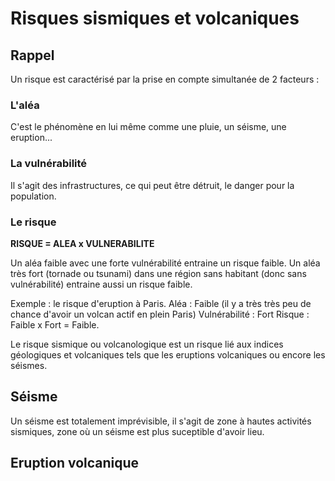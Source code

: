 # Risques sismiques et volcaniques



## Rappel

Un risque est caractérisé par la prise en compte simultanée de 2 facteurs : 

### L'aléa

C'est le phénomène en lui même comme une pluie, un séisme, une eruption... 

### La vulnérabilité 

Il s'agit des infrastructures, ce qui peut être détruit, le danger pour la population. 

### Le risque

**RISQUE = ALEA x VULNERABILITE**

Un aléa faible avec une forte vulnérabilité entraine un risque faible. Un aléa très fort (tornade ou tsunami) dans une région sans habitant (donc sans vulnérabilité) entraine aussi un risque faible. 

   Exemple : le risque d'eruption à Paris. 
   Aléa : Faible (il y a très très peu de chance d'avoir un volcan actif en plein Paris)
   Vulnérabilité : Fort
   Risque : Faible x Fort = Faible. 



Le risque sismique ou volcanologique est un risque lié aux indices géologiques et volcaniques tels que les eruptions volcaniques ou encore les séismes. 



## Séisme

Un séisme est totalement imprévisible, il s'agit de zone à hautes activités sismiques, zone où un séisme est plus suceptible d'avoir lieu. 

## Eruption volcanique


